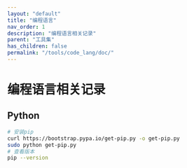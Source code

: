 ```yaml
---
layout: "default"
title: "编程语言"
nav_order: 1
description: "编程语言相关记录"
parent: "工具集"
has_children: false
permalink: "/tools/code_lang/doc/"
---
```


# 编程语言相关记录

## Python

```bash
# 安装pip
curl https://bootstrap.pypa.io/get-pip.py -o get-pip.py
sudo python get-pip.py
# 查看版本
pip --version

```
